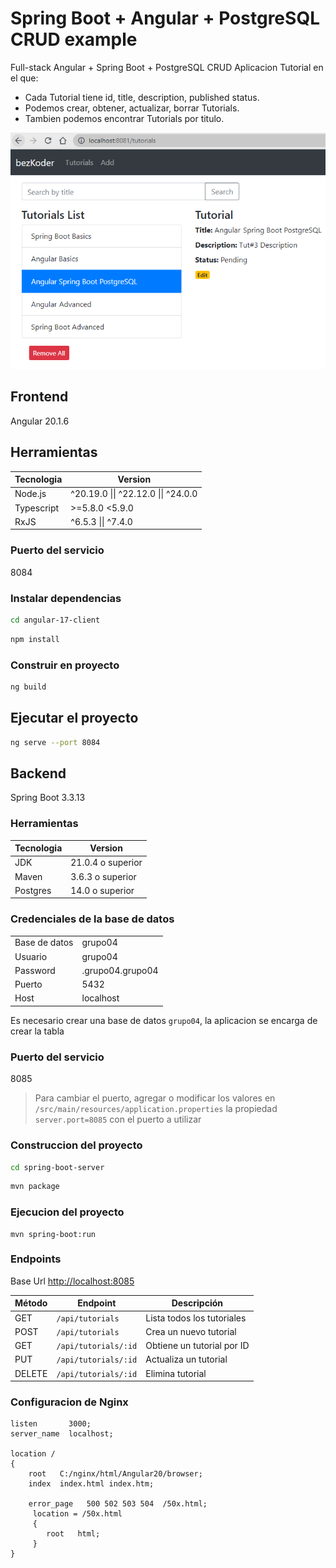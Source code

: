 # Spring Boot + Angular + PostgreSQL CRUD example

Full-stack Angular + Spring Boot + PostgreSQL CRUD Aplicacion Tutorial en el que:
- Cada Tutorial tiene id, title, description, published status.
- Podemos crear, obtener, actualizar, borrar Tutorials.
- Tambien podemos encontrar Tutorials por titulo.

![spring-boot-angular-17-postgresql-example-crud.png](spring-boot-angular-17-postgresql-example-crud.png)

## Frontend
Angular 20.1.6

## Herramientas

| Tecnologia | Version |
| ---- | --- |
| Node.js | ^20.19.0 \|\| ^22.12.0 \|\| ^24.0.0 |
| Typescript | >=5.8.0 <5.9.0 |
| RxJS | ^6.5.3 \|\| ^7.4.0 |

### Puerto del servicio
8084

### Instalar dependencias
```bash
cd angular-17-client
```

```bash
npm install
```

### Construir en proyecto
```bash
ng build
```

## Ejecutar el proyecto
```bash
ng serve --port 8084
```

## Backend
Spring Boot 3.3.13

### Herramientas
| Tecnologia | Version |
| ---- | --- |
| JDK | 21.0.4 o superior |
| Maven | 3.6.3 o superior |
| Postgres | 14.0 o superior|

### Credenciales de la base de datos
| | |
| -- | -- |
| Base de datos | grupo04 |
| Usuario | grupo04 |
| Password | .grupo04.grupo04 |
| Puerto | 5432 |
| Host | localhost |

Es necesario crear una base de datos `grupo04`, la aplicacion se encarga de crear la tabla

### Puerto del servicio
8085

> Para cambiar el puerto, agregar o modificar los valores en `/src/main/resources/application.properties` la propiedad `server.port=8085` con el puerto a utilizar

### Construccion del proyecto
```bash
cd spring-boot-server
```

```bash
mvn package
```

### Ejecucion del proyecto
```
mvn spring-boot:run
```

### Endpoints

Base Url [http://localhost:8085](http://localhost:8085)

| Método | Endpoint        | Descripción                 |
|--------|-----------------|-----------------------------|
| GET    | `/api/tutorials`    | Lista todos los tutoriales    |
| POST   | `/api/tutorials`    | Crea un nuevo tutorial       |
| GET    | `/api/tutorials/:id`| Obtiene un tutorial por ID   |
| PUT    | `/api/tutorials/:id`| Actualiza un tutorial        |
| DELETE | `/api/tutorials/:id`| Elimina tutorial          |

### Configuracion de Nginx
```
listen       3000;
server_name  localhost;

location / 
{
    root   C:/nginx/html/Angular20/browser;
    index  index.html index.htm;
		
    error_page   500 502 503 504  /50x.html;
     location = /50x.html 
     {
        root   html;
     }
}
```